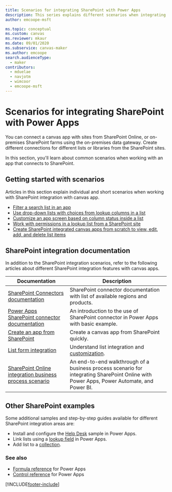 ```yaml
---
title: Scenarios for integrating SharePoint with Power Apps
description: This series explains different scenarios when integrating SharePoint with canvas apps.
author: emcoope-msft

ms.topic: conceptual
ms.custom: canvas
ms.reviewer: mkaur
ms.date: 09/01/2020
ms.subservice: canvas-maker
ms.author: emcoope
search.audienceType: 
  - maker
contributors:
  - mduelae
  - navjotm
  - wimcoor
  - emcoope-msft
---
```


# Scenarios for integrating SharePoint with Power Apps

You can connect a canvas app with sites from SharePoint Online, or on-premises SharePoint farms using the on-premises data gateway. Create different connections for different lists or libraries from the SharePoint sites.

In this section, you'll learn about common scenarios when working with an app that connects to SharePoint.

## Getting started with scenarios

Articles in this section explain individual and short scenarios when working with SharePoint integration with canvas app.

- [Filter a search list in an app](scenarios-filter-search-list.md)
- [Use drop-down lists with choices from lookup columns in a list](scenarios-choice-to-lookup.md)
- [Customize an app screen based on column status inside a  list](scenarios-customize-view-based-on-column-status.md)
- [Work with permissions in a lookup list from a SharePoint site](scenarios-lookup-list-permissions.md)
- [Create SharePoint integrated canvas apps from scratch to view, edit, add, and delete list items](scenarios-sharepoint-form-from-scratch.md)

## SharePoint integration documentation

In addition to the SharePoint integration scenarios, refer to the following articles about different SharePoint integration features with canvas apps.

| Documentation | Description |
|--|--|
| [SharePoint Connectors documentation](/connectors/sharepointonline/) | SharePoint connector documentation with list of available regions and products. |
| [Power Apps SharePoint connector documentation](../connections/connection-sharepoint-online.md) | An introduction to the use of SharePoint connector in Power Apps with basic example. |
| [Create an app from SharePoint](../app-from-sharepoint.md) | Create a canvas app from SharePoint quickly. |
| [List form integration](../customize-list-form.md) | Understand list integration and [customization](../sharepoint-form-integration.md). |
| [SharePoint Online integration business process scenario](../sharepoint-scenario-intro.md) | An end-to-end walkthrough of a business process scenario for integrating SharePoint Online with Power Apps, Power Automate, and Power BI.

## Other SharePoint examples

Some additional samples and step-by-step guides available for different SharePoint integration areas are:

- Install and configure the [Help Desk](../help-desk-install.md) sample in Power Apps.
- Link lists using a [lookup field](../sharepoint-lookup-fields.md) in Power Apps.
- Add list to a [collection](../create-update-collection.md#put-a-list-into-a-collection).

### See also

- [Formula reference](../formula-reference.md) for Power Apps
- [Control reference](../reference-properties.md) for Power Apps


[!INCLUDE[footer-include](../../../includes/footer-banner.md)]
